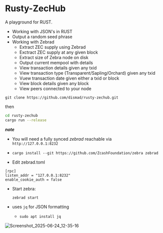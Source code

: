 # Rusty-ZecHub

A playground for RUST.

* Working with JSON's in RUST
* Output a random seed phrase
* Working with Zebrad
  * Extract ZEC supply using Zebrad
  * Exctract ZEC supply at any given block
  * Extract size of Zebra node on disk
  * Output current mempool with details
  * View transaction details given any txid
  * View transaction type (Transparent/Sapling/Orchard) given any txid
  * Vuew transaction date given either a txid or block
  * View block details given any block
  * View peers connected to your node

`git clone https://github.com/dismad/rusty-zechub.git`

then

```bash
cd rusty-zechub
cargo run --release
```
***note***

* You will need a fully synced *zebrad* reachable via `http://127.0.0.1:8232`
* `cargo install --git https://github.com/ZcashFoundation/zebra zebrad`

* Edit zebrad.toml 
```
[rpc]
listen_addr = "127.0.0.1:8232"
enable_cookie_auth = false
```
* Start zebra:
  
  `zebrad start`

* uses `jq` for JSON formatting
  * `sudo apt install jq`



![Screenshot_2025-06-24_12-35-16](https://github.com/user-attachments/assets/2fb3b70d-0aa8-4b56-afce-ebe61b459853)



